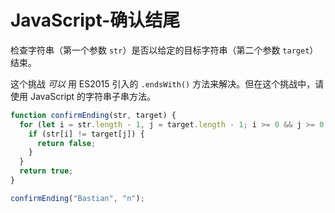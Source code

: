 # JavaScript-确认结尾

检查字符串（第一个参数 `str`）是否以给定的目标字符串（第二个参数 `target`）结束。

这个挑战 *可以* 用 ES2015 引入的 `.endsWith()` 方法来解决。但在这个挑战中，请使用 JavaScript 的字符串子串方法。

```js
function confirmEnding(str, target) {
  for (let i = str.length - 1, j = target.length - 1; i >= 0 && j >= 0; i--, j--) {
    if (str[i] != target[j]) {
      return false;
    }
  }
  return true;
}

confirmEnding("Bastian", "n");
```

